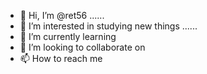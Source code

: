 - 👋 Hi, I’m @ret56 ......
- 👀 I’m interested in studying new things ......
- 🌱 I’m currently learning 
- 💞️ I’m looking to collaborate on 
- 📫 How to reach me 
  

<!---
ret56/ret56 is a ✨ special ✨ repository because its `README.md` (this file) appears on your GitHub profile.
You can click the Preview link to take a look at your changes.
--->
